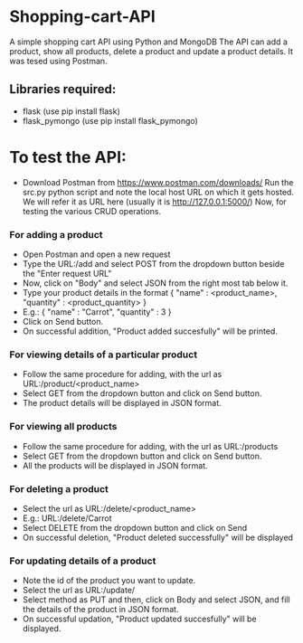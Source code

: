 # Shopping-cart-API
A simple shopping cart API using Python and MongoDB
The API can add a product, show all products, delete a product and update a product details.
It was tesed using Postman.

## Libraries required:
- flask (use pip install flask)
- flask_pymongo (use pip install flask_pymongo)


# To test the API:
- Download Postman from https://www.postman.com/downloads/
Run the src.py python script and note the local host URL on which it gets hosted. We will refer it as URL here (usually it is http://127.0.0.1:5000/)
Now, for testing the various CRUD operations.

### For adding a product
- Open Postman and open a new request
- Type the URL:/add and select POST from the dropdown button beside the "Enter request URL"
- Now, click on "Body" and select JSON from the right most tab below it.
- Type your product details in the format { "name" : <product_name>, "quantity" : <product_quantity> }
- E.g.: { "name" : "Carrot", "quantity" : 3 }
- Click on Send button.
- On successful addition, "Product added succesfully" will be printed.

### For viewing details of a particular product
- Follow the same procedure for adding, with the url as URL:/product/<product_name>
- Select GET from the dropdown button and click on Send button.
- The product details will be displayed in JSON format.

### For viewing all products
- Follow the same procedure for adding, with the url as URL:/products
- Select GET from the dropdown button and click on Send button.
- All the products will be displayed in JSON format.

### For deleting a product
- Select the url as URL:/delete/<product_name> 
- E.g.: URL:/delete/Carrot
- Select DELETE from the dropdown button and click on Send
- On successful deletion, "Product deleted successfully" will be displayed
  
### For updating details of a product 
- Note the id of the product you want to update.
- Select the url as URL:/update/<id>
- Select method as PUT and then, click on Body and select JSON, and fill the details of the product in JSON format.
- On successful updation, "Product updated succesfully" will be displayed.
